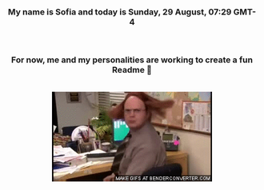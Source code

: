 


<div align="center">
<h3 >My name is Sofia and today is Sunday, 29 August, 07:29 GMT-4</h3><br>
<h3 >For now, me and my personalities are working to create a fun Readme 👋
</h3><br>
<img src='img/dwight.gif' alt='working...'/>
</div>

